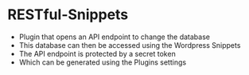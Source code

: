 # RESTful-Snippets

- Plugin that opens an API endpoint to change the database
- This database can then be accessed using the Wordpress Snippets
- The API endpoint is protected by a secret token
- Which can be generated using the Plugins settings
